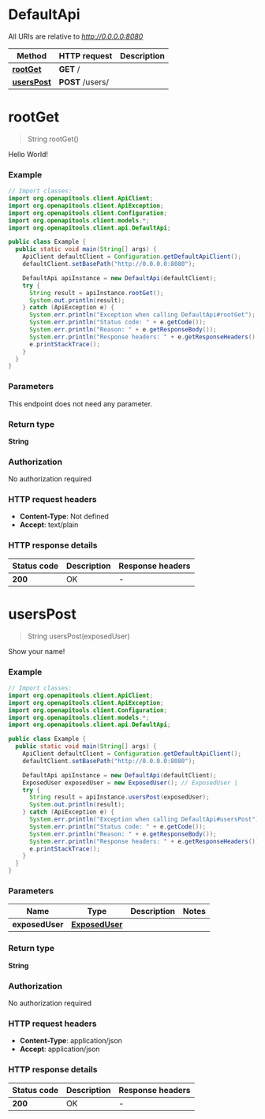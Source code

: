 # DefaultApi

All URIs are relative to *http://0.0.0.0:8080*

| Method | HTTP request | Description |
|------------- | ------------- | -------------|
| [**rootGet**](DefaultApi.md#rootGet) | **GET** / |  |
| [**usersPost**](DefaultApi.md#usersPost) | **POST** /users/ |  |


<a name="rootGet"></a>
# **rootGet**
> String rootGet()



Hello World!

### Example
```java
// Import classes:
import org.openapitools.client.ApiClient;
import org.openapitools.client.ApiException;
import org.openapitools.client.Configuration;
import org.openapitools.client.models.*;
import org.openapitools.client.api.DefaultApi;

public class Example {
  public static void main(String[] args) {
    ApiClient defaultClient = Configuration.getDefaultApiClient();
    defaultClient.setBasePath("http://0.0.0.0:8080");

    DefaultApi apiInstance = new DefaultApi(defaultClient);
    try {
      String result = apiInstance.rootGet();
      System.out.println(result);
    } catch (ApiException e) {
      System.err.println("Exception when calling DefaultApi#rootGet");
      System.err.println("Status code: " + e.getCode());
      System.err.println("Reason: " + e.getResponseBody());
      System.err.println("Response headers: " + e.getResponseHeaders());
      e.printStackTrace();
    }
  }
}
```

### Parameters
This endpoint does not need any parameter.

### Return type

**String**

### Authorization

No authorization required

### HTTP request headers

 - **Content-Type**: Not defined
 - **Accept**: text/plain

### HTTP response details
| Status code | Description | Response headers |
|-------------|-------------|------------------|
| **200** | OK |  -  |

<a name="usersPost"></a>
# **usersPost**
> String usersPost(exposedUser)



Show your name!

### Example
```java
// Import classes:
import org.openapitools.client.ApiClient;
import org.openapitools.client.ApiException;
import org.openapitools.client.Configuration;
import org.openapitools.client.models.*;
import org.openapitools.client.api.DefaultApi;

public class Example {
  public static void main(String[] args) {
    ApiClient defaultClient = Configuration.getDefaultApiClient();
    defaultClient.setBasePath("http://0.0.0.0:8080");

    DefaultApi apiInstance = new DefaultApi(defaultClient);
    ExposedUser exposedUser = new ExposedUser(); // ExposedUser | 
    try {
      String result = apiInstance.usersPost(exposedUser);
      System.out.println(result);
    } catch (ApiException e) {
      System.err.println("Exception when calling DefaultApi#usersPost");
      System.err.println("Status code: " + e.getCode());
      System.err.println("Reason: " + e.getResponseBody());
      System.err.println("Response headers: " + e.getResponseHeaders());
      e.printStackTrace();
    }
  }
}
```

### Parameters

| Name | Type | Description  | Notes |
|------------- | ------------- | ------------- | -------------|
| **exposedUser** | [**ExposedUser**](ExposedUser.md)|  | |

### Return type

**String**

### Authorization

No authorization required

### HTTP request headers

 - **Content-Type**: application/json
 - **Accept**: application/json

### HTTP response details
| Status code | Description | Response headers |
|-------------|-------------|------------------|
| **200** | OK |  -  |

